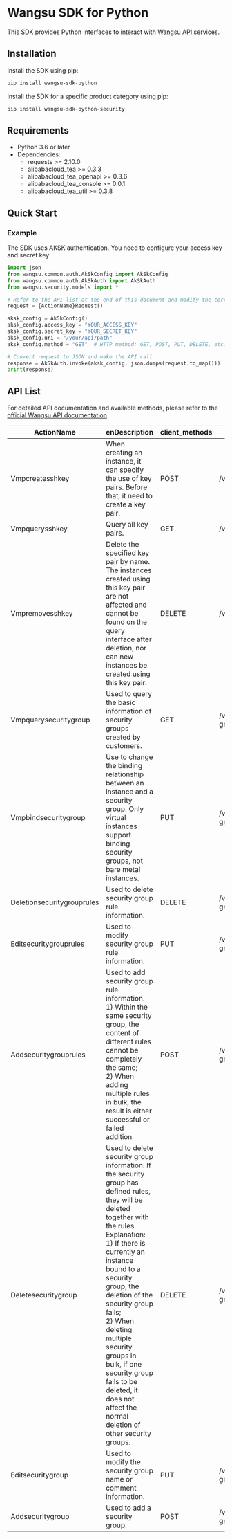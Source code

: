 # Wangsu SDK for Python

This SDK provides Python interfaces to interact with Wangsu API services.

## Installation

Install the SDK using pip:

```bash
pip install wangsu-sdk-python
```

Install the SDK for a specific product category using pip:

```bash
pip install wangsu-sdk-python-security
```


## Requirements

- Python 3.6 or later
- Dependencies:
  - requests >= 2.10.0
  - alibabacloud_tea >= 0.3.3
  - alibabacloud_tea_openapi >= 0.3.6
  - alibabacloud_tea_console >= 0.0.1
  - alibabacloud_tea_util >= 0.3.8

## Quick Start

### Example

The SDK uses AKSK authentication. You need to configure your access key and secret key:

```python
import json
from wangsu.common.auth.AkSkConfig import AkSkConfig
from wangsu.common.auth.AkSkAuth import AkSkAuth
from wangsu.security.models import *

# Refer to the API list at the end of this document and modify the corresponding {ActionName}, Method, Uri
request = {ActionName}Request()

aksk_config = AkSkConfig()
aksk_config.access_key = "YOUR_ACCESS_KEY"
aksk_config.secret_key = "YOUR_SECRET_KEY"
aksk_config.uri = "/your/api/path"
aksk_config.method = "GET"  # HTTP method: GET, POST, PUT, DELETE, etc.

# Convert request to JSON and make the API call
response = AkSkAuth.invoke(aksk_config, json.dumps(request.to_map()))
print(response)

```



## API List
For detailed API documentation and available methods, please refer to the [official Wangsu API documentation](https://www.wangsu.com/document/api-doc/Overview?productType=all).

| ActionName | enDescription | client_methods | uri |
| --- | --- | --- | --- |
| Vmpcreatesshkey | When creating an instance, it can specify the use of key pairs. Before that, it need to create a key pair. | POST | /vmp/osKeypairs |
| Vmpquerysshkey | Query all key pairs. | GET | /vmp/osKeypairs |
| Vmpremovesshkey | Delete the specified key pair by name. The instances created using this key pair are not affected and cannot be found on the query interface after deletion, nor can new instances be created using this key pair. | DELETE | /vmp/osKeypairs/* |
| Vmpquerysecuritygroup | Used to query the basic information of security groups created by customers. | GET | /vmp/security-group |
| Vmpbindsecuritygroup | Use to change the binding relationship between an instance and a security group. Only virtual instances support binding security groups, not bare metal instances. | PUT | /vmp/security-group/server |
| Deletionsecuritygrouprules | Used to delete security group rule information. | DELETE | /vmp/security-group/rule/* |
| Editsecuritygrouprules | Used to modify security group rule information. | PUT | /vmp/security-group/rule |
| Addsecuritygrouprules | Used to add security group rule information.<br>1) Within the same security group, the content of different rules cannot be completely the same;<br>2) When adding multiple rules in bulk, the result is either successful or failed addition. | POST | /vmp/security-group/rule |
| Deletesecuritygroup | Used to delete security group information. If the security group has defined rules, they will be deleted together with the rules.<br>Explanation:<br>1) If there is currently an instance bound to a security group, the deletion of the security group fails;<br>2) When deleting multiple security groups in bulk, if one security group fails to be deleted, it does not affect the normal deletion of other security groups. | DELETE | /vmp/security-group/* |
| Editsecuritygroup | Used to modify the security group name or comment information. | PUT | /vmp/security-group |
| Addsecuritygroup | Used to add a security group. | POST | /vmp/security-group |